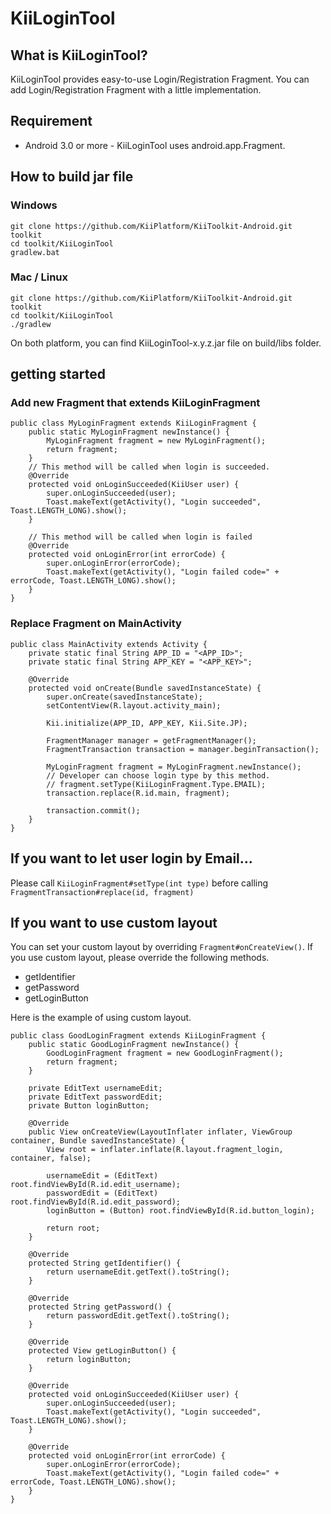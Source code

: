 # KiiLoginTool
## What is KiiLoginTool?
KiiLoginTool provides easy-to-use Login/Registration Fragment. You can add Login/Registration Fragment with a little implementation.  

## Requirement
* Android 3.0 or more - KiiLoginTool uses android.app.Fragment.

## How to build jar file
### Windows
    git clone https://github.com/KiiPlatform/KiiToolkit-Android.git toolkit
    cd toolkit/KiiLoginTool
    gradlew.bat

### Mac / Linux
    git clone https://github.com/KiiPlatform/KiiToolkit-Android.git toolkit
    cd toolkit/KiiLoginTool
    ./gradlew 

On both platform, you can find KiiLoginTool-x.y.z.jar file on build/libs folder.

## getting started
### Add new Fragment that extends KiiLoginFragment
    public class MyLoginFragment extends KiiLoginFragment {
        public static MyLoginFragment newInstance() {
            MyLoginFragment fragment = new MyLoginFragment();
            return fragment;
        }
        // This method will be called when login is succeeded.
        @Override
        protected void onLoginSucceeded(KiiUser user) {
            super.onLoginSucceeded(user);
            Toast.makeText(getActivity(), "Login succeeded", Toast.LENGTH_LONG).show();
        }
    
        // This method will be called when login is failed
        @Override
        protected void onLoginError(int errorCode) {
            super.onLoginError(errorCode);
            Toast.makeText(getActivity(), "Login failed code=" + errorCode, Toast.LENGTH_LONG).show();
        }
    }

### Replace Fragment on MainActivity
    public class MainActivity extends Activity {
        private static final String APP_ID = "<APP_ID>";
        private static final String APP_KEY = "<APP_KEY>";

        @Override
        protected void onCreate(Bundle savedInstanceState) {
            super.onCreate(savedInstanceState);
            setContentView(R.layout.activity_main);

            Kii.initialize(APP_ID, APP_KEY, Kii.Site.JP);

            FragmentManager manager = getFragmentManager();
            FragmentTransaction transaction = manager.beginTransaction();

            MyLoginFragment fragment = MyLoginFragment.newInstance();
            // Developer can choose login type by this method.
            // fragment.setType(KiiLoginFragment.Type.EMAIL);
            transaction.replace(R.id.main, fragment);
    
            transaction.commit();
        }
    }

## If you want to let user login by Email...
Please call `KiiLoginFragment#setType(int type)` before calling `FragmentTransaction#replace(id, fragment)`

## If you want to use custom layout
You can set your custom layout by overriding `Fragment#onCreateView()`. If you use custom layout, please override the following methods.

* getIdentifier
* getPassword
* getLoginButton

Here is the example of using custom layout.

    public class GoodLoginFragment extends KiiLoginFragment {
        public static GoodLoginFragment newInstance() {
            GoodLoginFragment fragment = new GoodLoginFragment();
            return fragment;
        }
 
        private EditText usernameEdit;
        private EditText passwordEdit;
        private Button loginButton;
     
        @Override
        public View onCreateView(LayoutInflater inflater, ViewGroup container, Bundle savedInstanceState) {
            View root = inflater.inflate(R.layout.fragment_login, container, false);
     
            usernameEdit = (EditText) root.findViewById(R.id.edit_username);
            passwordEdit = (EditText) root.findViewById(R.id.edit_password);
            loginButton = (Button) root.findViewById(R.id.button_login);
     
            return root;
        }
     
        @Override
        protected String getIdentifier() {
            return usernameEdit.getText().toString();
        }
     
        @Override
        protected String getPassword() {
            return passwordEdit.getText().toString();
        }
     
        @Override
        protected View getLoginButton() {
            return loginButton;
        }
     
        @Override
        protected void onLoginSucceeded(KiiUser user) {
            super.onLoginSucceeded(user);
            Toast.makeText(getActivity(), "Login succeeded", Toast.LENGTH_LONG).show();
        }
     
        @Override
        protected void onLoginError(int errorCode) {
            super.onLoginError(errorCode);
            Toast.makeText(getActivity(), "Login failed code=" + errorCode, Toast.LENGTH_LONG).show();
        }
    }

